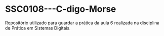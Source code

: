 # SSC0108---C-digo-Morse
Repositório utilizado para guardar a prática da aula 6 realizada na disciplina de Prática em Sistemas Digitais. 
